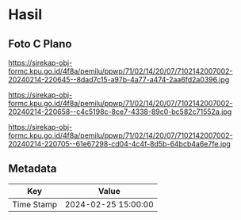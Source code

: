 # Hasil

## Foto C Plano

https://sirekap-obj-formc.kpu.go.id/4f8a/pemilu/ppwp/71/02/14/20/07/7102142007002-20240214-220645--8dad7c15-a97b-4a77-a474-2aa6fd2a0396.jpg

https://sirekap-obj-formc.kpu.go.id/4f8a/pemilu/ppwp/71/02/14/20/07/7102142007002-20240214-220658--c4c5198c-8ce7-4338-89c0-bc582c71552a.jpg

https://sirekap-obj-formc.kpu.go.id/4f8a/pemilu/ppwp/71/02/14/20/07/7102142007002-20240214-220705--61e67298-cd04-4c4f-8d5b-64bcb4a6e7fe.jpg


## Metadata

| Key        | Value               |
| ---------- | ------------------- |
| Time Stamp | 2024-02-25 15:00:00 |



